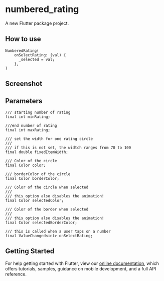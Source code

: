# numbered_rating

A new Flutter package project.

## How to use

    NumberedRating(
        onSelectRating: (val) {
          _selected = val;
        },
    )

## Screenshot

## Parameters

    /// starting number of rating
    final int minRating;

    ///end number of rating
    final int maxRating;

    /// set the width for one rating circle
    ///
    /// if this is not set, the widtch ranges from 70 to 100
    final double fixedItemWidth;

    /// Color of the circle
    final Color color;

    /// borderColor of the circle
    final Color borderColor;

    /// Color of the circle when selected
    ///
    /// this option also disables the animation!
    final Color selectedColor;

    /// Color of the border when selected
    ///
    /// this option also disables the animation!
    final Color selectedBorderColor;

    /// this is called when a user taps on a number
    final ValueChanged<int> onSelectRating;

## Getting Started

For help getting started with Flutter, view our
[online documentation](https://flutter.io/docs), which offers tutorials,
samples, guidance on mobile development, and a full API reference.
